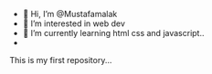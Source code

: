 - 👋 Hi, I’m @Mustafamalak
- 👀 I’m interested in web dev
- 🌱 I’m currently learning html css and javascript..
- <br>
This is my first repository...



